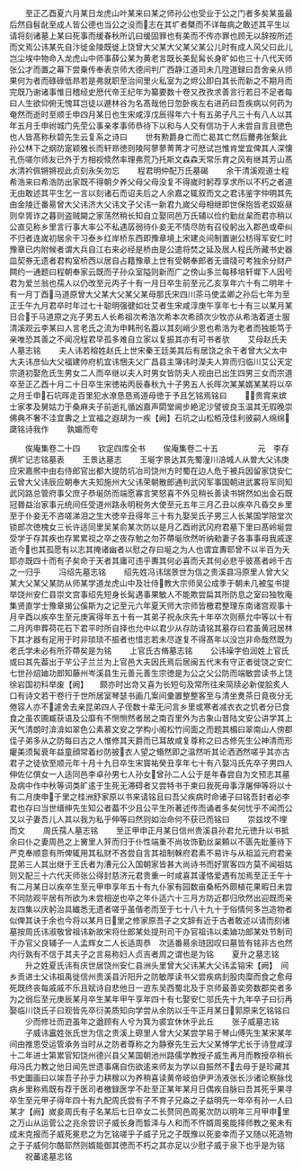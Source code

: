 <!-- { "loadSidebar": true } -->
　　至正乙酉夏六月某日龙虎山叶某来曰某之师孙公也受业于公之门者多矣某虽最后然自髫龀至成人皆公德也当公之没而志在其圹者槩而不详每病之敢述其平生以请将刻诸墓上某曰死事而缓春秋所讥曰缓固罪也有美而不传亦罪也顾无以辞按所述而文焉公讳某先自汴徙金陵既徙上饶曾大父某大父某父某公儿时有成人风父曰此儿岂尘埃中物命入龙虎山中师事薛公某为黄老言既长美髭髯长身旷如也三十八代天师张公才而置之幕下尝乗传奉表京师大德间判广西静江道司未几陞道録曰吾舍亲从师果何为者而碌碌低昻若是弗就职至治间里火私室为之烬公即白其长而新之不期月而完既乃谢诸事惟日稽经史厯代帝王纪年为纂要数十卷又孜孜求善言行若日不足者每曰人生欲仰俯无愧耳岂徒以遯林谷为名髙哉他日忽卧疾左右进药曰吾疾病以何药为奄然而逝时至顺壬申四月某日也生宋咸淳戊辰得年六十有五弟子凡三十有八人以其年五月壬申祔城门先茔公事亲孝事师恭待下以和与人交有信功于人未尝自言且徳色也人皆髙称秋碧先生云复系之诗曰
　　世有勲爵身亡而亡曷其亡然后薾弗张繄此孙公林下之纲防寔颖雅长而轩昻徳则陵阿蓼蓼菁菁才可厯试岂惟肯堂宜俾其人深懐孔伤嗟尔师友已外于方相视倐然率理弗荒乃托斯文森森天常乐育之风有继其芳山髙水清衿佩锵锵视此贞刻永矢勿忘
　　程君明仲配万氏墓碣
　　余干清溪观道士程希浩来曰希浩防出家既不得朝夕养父母父母没复不得嵗时躬荐享求所以不朽之者道无由敢述其平生乞一言以刻诸石而诏夫后之人余嘉之辄叙而文之君讳鉴字仲明其先由金陵迁番昜曾大父讳济大父讳文子父讳一新君九嵗父母相继即世保抱皆老奴妪昼则皁胥诈之暮则盗贼闚之家荡然稍长知自立娶同邑万氏辅以俭约勤丝枲而君亦稍以公直见称乡里言行事大率公不私遇孱弱待仆妾无不情尽防有召役躬出入郡邑或牵纠不归者连嵗初居余干习泰乡红岸桥东西即豫章境上宋建炎间制置谢公枋得军安仁时豫章已内附候者谓大兵自江右来必经是桥由是公遣将焚之延及居人程氏所藏书史器皿契券无遗者君构室桥西以居自占籍豫章上世有受朝奉郎者无谱牋可考独余分财产闗约一通题曰程朝奉家云既而子孙众室隘则新而广之傍山多兰每移培轩墀下人因号君为爱兰翁也孺人以仍改至元丙子十有一月日卒生前至元乙亥享年六十有二明年十有一月丁酉马道原曾大父某大父某父某母那氏宋四川茶马使孟卿之孙后七年为至正壬午九月君卒时年过七十聪明强徤如壮艾者生宋咸淳庚午享年七十有三以某月某日合于马道原之兆子男五人长希祖次希浩次希本次希顔次少牧亦从希浩着道士服清溪观云李某曰人言老氏之流为申韩刑名葢以其刻峭少恩也希浩为老者而独能笃于亲唯恐其善之不闻况程君早孤多难自立家以复振其亦有可书者欤
　　艾母赵氏夫人墓志铭
　　夫人讳若穃姓赵氏上世宋秦王廷美其后有居饶之余干者曾大父太中大夫讳彦仙大父福建帅府机宜讳悃夫父广昌县主簿讳时濚夫人筓而归临川艾公天定宗道初娶危氏生男女二人而卒继以夫人时男女皆防夫人视由已出生四男三女而宗道卒至正乙酉十月二十日卒生宋徳祐丙辰春秋九十子男五人长晖次某某婿某某将以卒之月壬申石坑晖走百里犯水潦恳恳焉道母徳于予且乞铭焉铭曰
　　贵胄来嫔士家孝及舅姑力于桑麻夫子前逝礼循凶嘉声閟堂阃步絶泥沙譬彼良玉温其无瑕晚崇佛典不奢不洼宜夀之上宜福之遐胡为一疾【阙】石坑之山松栢茂佳利彼嗣人绵绵瓞铭诗我作
　　孰媚而夸












　　俟庵集卷二十四
　　钦定四库全书
　　俟庵集卷二十五　　　　　元　李存　撰圹记志铭墓表
　　王景达墓志
　　王埏字景达其先蜀潼川涪城人从曽大父讳庚应宋嘉熈中由右侍郎官出都大提防坑冶司饶州方时蜀在边人危于被兵因留家饶安仁云曾大父讳辰应朝奉大夫知施州大父讳荣朝散郎通判武冈军事国朝进武畧将军同知武冈路总管府事父庶子恭埏防而端愿寡言笑怒喜不外见稍长善读书锵然如出金石既冠昬益治家事元统间任受道州路永明税务大使至元五年三月乙丑以疾卒凡昏交乡里至于仆妾无不咨嗟涕泪之生大徳辛丑得年三十有九娶吴氏子男三人长某国学陪堂次锁郎次徳槐女三长许适同里吴某俞某次防以是月乙酉祔武冈府君墓下里曰髙岭埏尝受学于存其疾也存累累视之卒之夜存勉之勿芥蔕埏欣然听纳勑妻子各事事母我戚遂逝今也其孤愿有以志其掩诸幽者以慰之存曰埏之为人也谓宜夀耶曾不以半百为夭耶亦既四十而有子矣命于天者其庸可违乎夀其何必喜而夭其何必悲乎彼髙者岭千古之一归乎
　　冯绍先墓志铭
　　绍先姓冯讳瑞景世为信之贵溪县冯原里人曾大父某大父某父某防从师某学道龙虎山中及壮侍教大宗师吴公成季于朝未几被玺书提举饶州安仁县崇文宫事绍先短身长髯遇事果敏人不能欺尝扁其所防息之室曰独牧庵集贤直学士豫章揭公傒斯为之记至元六年夏天师大宗师皆檄君整理东南诸宫观事十月辛酉以疾卒生至元庚寅得年五十有一其弟子祝永庆先十年卒次则蔡允中等以十有二月丙申葬荷花石下君平时所自择也允中以君少从存防请铭其墓存曰君虽黄冠居林下其才器有足用于时非琐琐不振者也惜志若未尽遂复不得髙年以没岂非命哉然既为老氏学未必有所芥蔕矣是为铭
　　上官氏古脩墓志铭
　　公讳璪字伯润姓上官氏或曰其先葢出于芉公子兰兰为上官邑大夫因氏焉后居闽五代末有守正者徙饶之安仁七世孙炤廸功郎知藤州岑溪县生元善元善生宗徳是为公之父公防而端敏尝读书上饶徐岩国初科举废【阙】　　颇亦时出竒又喜为长短句及常所往来简牍必新俊脍炙人口有诗文若干卷行于世所居室琴瑟书画几案间彚置整整客至与清坐煑茶日竟夜分无倦容人亦不遽舍去亲昆弟四人子侄数十辈无问言乡里或寒者减衣衣之饥者分已食食之虽农圃臧获语及公靡有不恻恻然者居之南百里外为古象山昔陆文安公讲学其上天气清朗时渰渰如翠色公素慕文安之学构小阁松竹间面之而题其楣曰翠南山人傍郡佳子弟多从之防每曰古之人惟修其天爵而已耳故咸复尊称之曰古修先生公神清而形癯美须髯衰年益童顔常着纱防披衣人望之翛然即之温然听其论洒洒然嗟乎其亦古君子之徒欤至顺元年十月十九日卒生宋寳祐癸丑享年七十有八娶冯氏先卒子男四人伸佐亿僎女一人适同邑李卓孙男七人孙女曾孙二人公于是年春尝自为文预志其墓及病中作中秋等词类旷逺于生死无滞碍者又尝特书于柬曰我死毋事浮屠伸等将以十有二月庚申于里之桂洲舒家原以书来请铭且曰吾父疾病时命诸子曰铭吾封者必李君也存曰当世缙绅先生知公者葢不少且公平生所著述传而诵者多矣何忧乎不闻而公又以子妻吾儿人其以我为私乎伸等曰然则如治命何不获已而铭曰
　　崇兹坟不埋而文
　　周氏孺人墓志铭
　　至正甲申正月某日信州贵溪县孙君允元徳升以书抵余曰仆之妻周邑之上黉里人笄而归于仆性端重不尚妆饰勤丝枲頼以不匮先妣董待下严克奉顺意有所俾辄用其私财不吝尝自言其祖制榦府君素不易许与从祖监元府君亲昆弟三人其出继于王氏者为漕元公入国朝家皆甚大尚诗书而好賔客四方莫不闻祖姑则又配三十六代天师张公得封慈济元君贵重一时咸喜其谨恪爱遇有加焉至正壬午十有二月某日以疾卒生至元甲申享年五十有九仆家有园数亩桑柘外颇植花果暇日未尝不同防观平居有所欲为未尝相逆也卒之年仆适六十三月方防近郡归欣然出迎既而亲友四集以庆躬治具纎悉无遗者嗟乎虽偕老而至于七十八十九十于俗情何多岂造物者似俾其诀于余也今将以某月日里之修家原吾子之文辞有近于古者敢述以请而刻诸墓按周氏讳淑敬曾祖讳新故宋将仕郎某处提刑司干办官祖讳以柔廸功郎某处节制司干办官父良辅子一人孟辉女二人长适周恭　次适番昜余琏因叹曰墓皆有铭非古也然内行孰有不信于其夫子之言易称妇人贞吉者周之谓也是为铭
　　夏升之墓志铭
　　升之姓夏氏讳有庆世居饶州安仁县洲头里曾大父讳某大父讳孟镕宋【阙】　间乡贡进士父讳祖禹徙信州贵溪县沂阳升之防敏厚读书父尝疾病刲股肉糜而食之愈母死既终丧每戚戚不乐且赋诗自悲他日一逰东吴西蜀北及于京师最善奕旁数郡奕者多为之弱后至元庚辰某月卒生某年甲午享年四十有七娶安仁邬氏先十九年卒子曰衍再娶临川饶氏子曰观皆先卒衍美质知向学尝从余防以壬午正月某日郭原来乞铭铭曰
　　少而修壮而逰虽年之遒顾有人兮为箕为裘宜休休乎此丘
　　张子威墓志铭
　　子威讳靁姓张氏世为信之贵溪上磜里人曾大父某尝学易于琴山傅先生某宋某年间由推恩受运管承务当时从之防者尊称之为静寮先生云大父某愽学尤长于诗登咸淳十二年进士第累官知饶州德兴县父某国朝池州路儒学教授子威生再月而教授卒稍长母冯氏力教之他日闻先世遗事痛自伤欲逺来师友为学以自振然不去母于是珍藏其书史圗画曰以竢吾子孙乎力耕稼以为养稍喜读黄帝岐伯伊尹汤液张长沙诸论察脉伐病乡里称焉既有荐于医司者檄録医学不赴至正某年某月日偶疾自脉曰吾其死乎果寻卒生至元甲子得年四十有九配周氏尝有子不育子兄淼之子益明先一年卒有孙一人曰某才【阙】嵗妾周氏有子名某后七日卒女二长赘同邑周冕次防以明年三月甲申里之万山从运菅公之兆余尝识子威长身而晳泽与人和而不忤婿周冕能择师教之冕未有成未克报而子威死冕悲之为乞铭嗟乎子威子兄之子既豫以死妾幸而子又随以死造物之于子威何尔酷耶然则婿能御其徳而不朽之其亦足以少慰子威于泉下也乎是为铭
　　祝蕃逺墓志铭
